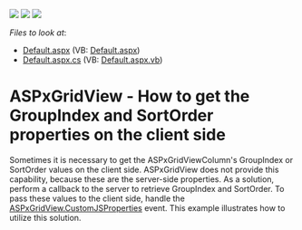 <!-- default badges list -->
![](https://img.shields.io/endpoint?url=https://codecentral.devexpress.com/api/v1/VersionRange/128534297/11.1.8%2B)
[![](https://img.shields.io/badge/Open_in_DevExpress_Support_Center-FF7200?style=flat-square&logo=DevExpress&logoColor=white)](https://supportcenter.devexpress.com/ticket/details/E3545)
[![](https://img.shields.io/badge/📖_How_to_use_DevExpress_Examples-e9f6fc?style=flat-square)](https://docs.devexpress.com/GeneralInformation/403183)
<!-- default badges end -->
<!-- default file list -->
*Files to look at*:

* [Default.aspx](./CS/WebSite/Default.aspx) (VB: [Default.aspx](./VB/WebSite/Default.aspx))
* [Default.aspx.cs](./CS/WebSite/Default.aspx.cs) (VB: [Default.aspx.vb](./VB/WebSite/Default.aspx.vb))
<!-- default file list end -->
# ASPxGridView - How to get the GroupIndex and SortOrder properties on the client side


<p>Sometimes it is necessary to get the ASPxGridViewColumn's GroupIndex or SortOrder values on the client side. ASPxGridView does not provide this capability, because these are the server-side properties. As a solution, perform a callback to the server to retrieve GroupIndex and SortOrder. To pass these values to the client side, handle the  <a href="http://documentation.devexpress.com/#AspNet/DevExpressWebASPxGridViewASPxGridView_CustomJSPropertiestopic"><u>ASPxGridView.CustomJSProperties</u></a> event. This example illustrates how to utilize this solution.</p>

<br/>


